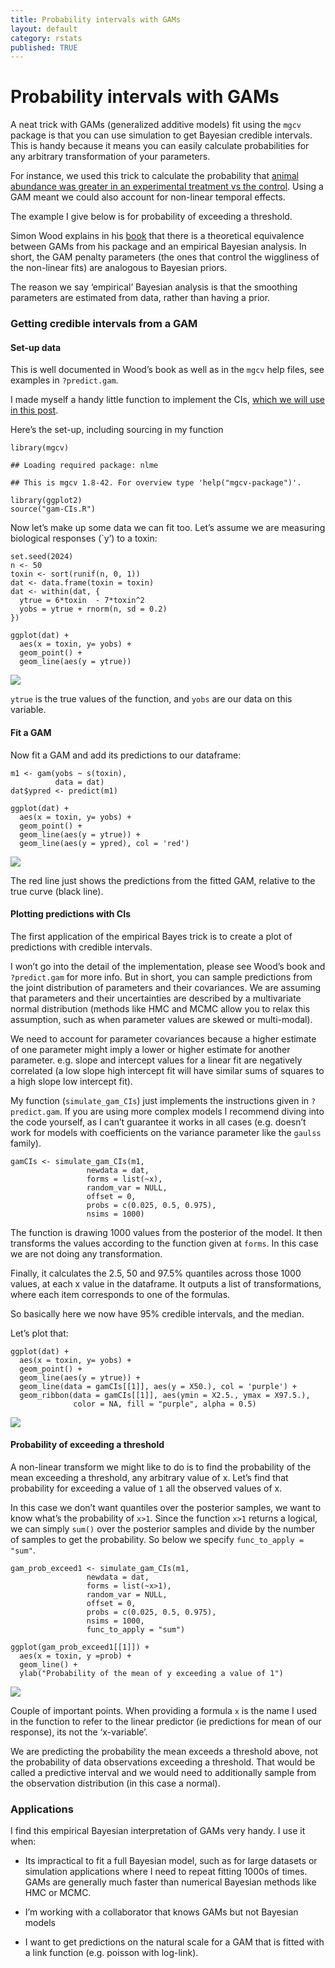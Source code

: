 ```yaml
---
title: Probability intervals with GAMs
layout: default
category: rstats
published: TRUE
---
```


# Probability intervals with GAMs

A neat trick with GAMs (generalized additive models) fit using the
`mgcv` package is that you can use simulation to get Bayesian credible
intervals. This is handy because it means you can easily calculate
probabilities for any arbitrary transformation of your parameters.

For instance, we used this trick to calculate the probability that
[animal abundance was greater in an experimental treatment vs the
control](https://www.sciencedirect.com/science/article/pii/S004896972304490X).
Using a GAM meant we could also account for non-linear temporal effects.

The example I give below is for probability of exceeding a threshold.

Simon Wood explains in his
[book](https://www.taylorfrancis.com/books/mono/10.1201/9781315370279/generalized-additive-models-simon-wood)
that there is a theoretical equivalence between GAMs from his package
and an empirical Bayesian analysis. In short, the GAM penalty parameters
(the ones that control the wiggliness of the non-linear fits) are
analogous to Bayesian priors.

The reason we say ‘empirical’ Bayesian analysis is that the smoothing
parameters are estimated from data, rather than having a prior.

### Getting credible intervals from a GAM

#### Set-up data

This is well documented in Wood’s book as well as in the `mgcv` help
files, see examples in `?predict.gam`.

I made myself a handy little function to implement the CIs, [which we
will use in this
post](https://gist.github.com/cbrown5/484564c24383fd20fbe0ef76bd4fd97c).

Here’s the set-up, including sourcing in my function

    library(mgcv)

    ## Loading required package: nlme

    ## This is mgcv 1.8-42. For overview type 'help("mgcv-package")'.

    library(ggplot2)
    source("gam-CIs.R")

Now let’s make up some data we can fit too. Let’s assume we are
measuring biological responses (\`y’) to a toxin:

    set.seed(2024)
    n <- 50
    toxin <- sort(runif(n, 0, 1))
    dat <- data.frame(toxin = toxin)
    dat <- within(dat, {
      ytrue = 6*toxin  - 7*toxin^2
      yobs = ytrue + rnorm(n, sd = 0.2)
    })

    ggplot(dat) + 
      aes(x = toxin, y= yobs) + 
      geom_point() + 
      geom_line(aes(y = ytrue))

![](/images/gam-CIs_files/figure-markdown_strict/unnamed-chunk-2-1.png)

 `ytrue`
is the true values of the function, and `yobs` are our data on this
variable.

#### Fit a GAM

Now fit a GAM and add its predictions to our dataframe:

    m1 <- gam(yobs ~ s(toxin), 
              data = dat)
    dat$ypred <- predict(m1)

    ggplot(dat) + 
      aes(x = toxin, y= yobs) + 
      geom_point() + 
      geom_line(aes(y = ytrue)) + 
      geom_line(aes(y = ypred), col = 'red')

![](/images/gam-CIs_files/figure-markdown_strict/unnamed-chunk-3-1.png)

The red line just shows the predictions from the fitted GAM, relative to
the true curve (black line).

#### Plotting predictions with CIs

The first application of the empirical Bayes trick is to create a plot
of predictions with credible intervals.

I won’t go into the detail of the implementation, please see Wood’s book
and `?predict.gam` for more info. But in short, you can sample
predictions from the joint distribution of parameters and their
covariances. We are assuming that parameters and their uncertainties are
described by a multivariate normal distribution (methods like HMC and
MCMC allow you to relax this assumption, such as when parameter values
are skewed or multi-modal).

We need to account for parameter covariances because a higher estimate
of one parameter might imply a lower or higher estimate for another
parameter. e.g. slope and intercept values for a linear fit are
negatively correlated (a low slope high intercept fit will have similar
sums of squares to a high slope low intercept fit).

My function (`simulate_gam_CIs`) just implements the instructions given
in `?predict.gam`. If you are using more complex models I recommend
diving into the code yourself, as I can’t guarantee it works in all
cases (e.g. doesn’t work for models with coefficients on the variance
parameter like the `gaulss` family).

    gamCIs <- simulate_gam_CIs(m1,
                     newdata = dat,
                     forms = list(~x), 
                     random_var = NULL,
                     offset = 0,
                     probs = c(0.025, 0.5, 0.975),
                     nsims = 1000)

The function is drawing 1000 values from the posterior of the model. It
then transforms the values according to the function given at `forms`.
In this case we are not doing any transformation.

Finally, it calculates the 2.5, 50 and 97.5% quantiles across those 1000
values, at each x value in the dataframe. It outputs a list of
transformations, where each item corresponds to one of the formulas.

So basically here we now have 95% credible intervals, and the median.

Let’s plot that:

    ggplot(dat) + 
      aes(x = toxin, y= yobs) + 
      geom_point() + 
      geom_line(aes(y = ytrue)) + 
      geom_line(data = gamCIs[[1]], aes(y = X50.), col = 'purple') + 
      geom_ribbon(data = gamCIs[[1]], aes(ymin = X2.5., ymax = X97.5.),
                  color = NA, fill = "purple", alpha = 0.5)

![](/images/gam-CIs_files/figure-markdown_strict/unnamed-chunk-5-1.png)


#### Probability of exceeding a threshold

A non-linear transform we might like to do is to find the probability of
the mean exceeding a threshold, any arbitrary value of x. Let’s find
that probability for exceeding a value of `1` all the observed values of
x.

In this case we don’t want quantiles over the posterior samples, we want
to know what’s the probability of `x>1`. Since the function `x>1`
returns a logical, we can simply `sum()` over the posterior samples and
divide by the number of samples to get the probability. So below we
specify `func_to_apply = "sum"`.

    gam_prob_exceed1 <- simulate_gam_CIs(m1,
                     newdata = dat,
                     forms = list(~x>1), 
                     random_var = NULL,
                     offset = 0,
                     probs = c(0.025, 0.5, 0.975),
                     nsims = 1000, 
                     func_to_apply = "sum")

    ggplot(gam_prob_exceed1[[1]]) + 
      aes(x = toxin, y =prob) + 
      geom_line() +
      ylab("Probability of the mean of y exceeding a value of 1")

![](/images/gam-CIs_files/figure-markdown_strict/unnamed-chunk-6-1.png) 

Couple of important points. When providing a formula `x` is the name I used in
the function to refer to the linear predictor (ie predictions for mean
of our response), its not the ‘x-variable’.

We are predicting the probability the mean exceeds a threshold above,
not the probability of data observations exceeding a threshold. That
would be called a predictive interval and we would need to additionally
sample from the observation distribution (in this case a normal).

### Applications

I find this empirical Bayesian interpretation of GAMs very handy. I use
it when:

-   Its impractical to fit a full Bayesian model, such as for large
    datasets or simulation applications where I need to repeat fitting
    1000s of times. GAMs are generally much faster than numerical
    Bayesian methods like HMC or MCMC.

-   I’m working with a collaborator that knows GAMs but not Bayesian
    models

-   I want to get predictions on the natural scale for a GAM that is
    fitted with a link function (e.g. poisson with log-link).
